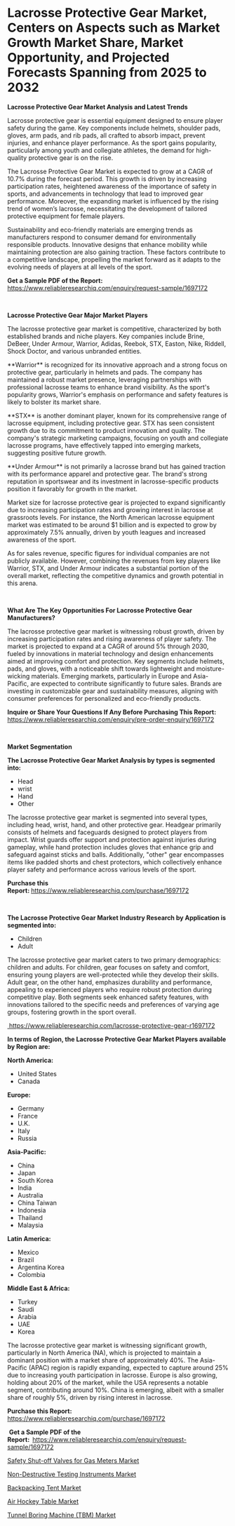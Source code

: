 <p><h1>Lacrosse Protective Gear Market, Centers on Aspects such as Market Growth Market Share, Market Opportunity, and Projected Forecasts Spanning from 2025 to 2032</h1></p><p><strong>Lacrosse Protective Gear Market Analysis and Latest Trends</strong></p>
<p><p>Lacrosse protective gear is essential equipment designed to ensure player safety during the game. Key components include helmets, shoulder pads, gloves, arm pads, and rib pads, all crafted to absorb impact, prevent injuries, and enhance player performance. As the sport gains popularity, particularly among youth and collegiate athletes, the demand for high-quality protective gear is on the rise.</p><p>The Lacrosse Protective Gear Market is expected to grow at a CAGR of 10.7% during the forecast period. This growth is driven by increasing participation rates, heightened awareness of the importance of safety in sports, and advancements in technology that lead to improved gear performance. Moreover, the expanding market is influenced by the rising trend of women’s lacrosse, necessitating the development of tailored protective equipment for female players.</p><p>Sustainability and eco-friendly materials are emerging trends as manufacturers respond to consumer demand for environmentally responsible products. Innovative designs that enhance mobility while maintaining protection are also gaining traction. These factors contribute to a competitive landscape, propelling the market forward as it adapts to the evolving needs of players at all levels of the sport.</p></p>
<p><strong>Get a Sample PDF of the Report:&nbsp;</strong> <a href="https://www.reliableresearchiq.com/enquiry/request-sample/1697172?utm_campaign=2333&utm_medium=2&utm_source=Github&utm_content=ia&utm_term=05042025&utm_id=lacrosse-protective-gear">https://www.reliableresearchiq.com/enquiry/request-sample/1697172</a></p>
<p>&nbsp;</p>
<p><strong>Lacrosse Protective Gear Major Market Players</strong></p>
<p><p>The lacrosse protective gear market is competitive, characterized by both established brands and niche players. Key companies include Brine, DeBeer, Under Armour, Warrior, Adidas, Reebok, STX, Easton, Nike, Riddell, Shock Doctor, and various unbranded entities.</p><p>**Warrior** is recognized for its innovative approach and a strong focus on protective gear, particularly in helmets and pads. The company has maintained a robust market presence, leveraging partnerships with professional lacrosse teams to enhance brand visibility. As the sport's popularity grows, Warrior's emphasis on performance and safety features is likely to bolster its market share.</p><p>**STX** is another dominant player, known for its comprehensive range of lacrosse equipment, including protective gear. STX has seen consistent growth due to its commitment to product innovation and quality. The company's strategic marketing campaigns, focusing on youth and collegiate lacrosse programs, have effectively tapped into emerging markets, suggesting positive future growth.</p><p>**Under Armour** is not primarily a lacrosse brand but has gained traction with its performance apparel and protective gear. The brand's strong reputation in sportswear and its investment in lacrosse-specific products position it favorably for growth in the market.</p><p>Market size for lacrosse protective gear is projected to expand significantly due to increasing participation rates and growing interest in lacrosse at grassroots levels. For instance, the North American lacrosse equipment market was estimated to be around $1 billion and is expected to grow by approximately 7.5% annually, driven by youth leagues and increased awareness of the sport.</p><p>As for sales revenue, specific figures for individual companies are not publicly available. However, combining the revenues from key players like Warrior, STX, and Under Armour indicates a substantial portion of the overall market, reflecting the competitive dynamics and growth potential in this arena.</p></p>
<p>&nbsp;</p>
<p><strong>What Are The Key Opportunities For Lacrosse Protective Gear Manufacturers?</strong></p>
<p><p>The lacrosse protective gear market is witnessing robust growth, driven by increasing participation rates and rising awareness of player safety. The market is projected to expand at a CAGR of around 5% through 2030, fueled by innovations in material technology and design enhancements aimed at improving comfort and protection. Key segments include helmets, pads, and gloves, with a noticeable shift towards lightweight and moisture-wicking materials. Emerging markets, particularly in Europe and Asia-Pacific, are expected to contribute significantly to future sales. Brands are investing in customizable gear and sustainability measures, aligning with consumer preferences for personalized and eco-friendly products.</p></p>
<p><strong>Inquire or Share Your Questions If Any Before Purchasing This Report:</strong> <a href="https://www.reliableresearchiq.com/enquiry/pre-order-enquiry/1697172?utm_campaign=2333&utm_medium=2&utm_source=Github&utm_content=ia&utm_term=05042025&utm_id=lacrosse-protective-gear">https://www.reliableresearchiq.com/enquiry/pre-order-enquiry/1697172</a></p>
<p>&nbsp;</p>
<p><strong>Market Segmentation</strong></p>
<p><strong>The Lacrosse Protective Gear Market Analysis by types is segmented into:</strong></p>
<p><ul><li>Head</li><li>wrist</li><li>Hand</li><li>Other</li></ul></p>
<p><p>The lacrosse protective gear market is segmented into several types, including head, wrist, hand, and other protective gear. Headgear primarily consists of helmets and faceguards designed to protect players from impact. Wrist guards offer support and protection against injuries during gameplay, while hand protection includes gloves that enhance grip and safeguard against sticks and balls. Additionally, "other" gear encompasses items like padded shorts and chest protectors, which collectively enhance player safety and performance across various levels of the sport.</p></p>
<p><strong>Purchase this Report:&nbsp;</strong><a href="https://www.reliableresearchiq.com/purchase/1697172?utm_campaign=2333&utm_medium=2&utm_source=Github&utm_content=ia&utm_term=05042025&utm_id=lacrosse-protective-gear">https://www.reliableresearchiq.com/purchase/1697172</a></p>
<p>&nbsp;</p>
<p><strong>The Lacrosse Protective Gear Market Industry Research by Application is segmented into:</strong></p>
<p><ul><li>Children</li><li>Adult</li></ul></p>
<p><p>The lacrosse protective gear market caters to two primary demographics: children and adults. For children, gear focuses on safety and comfort, ensuring young players are well-protected while they develop their skills. Adult gear, on the other hand, emphasizes durability and performance, appealing to experienced players who require robust protection during competitive play. Both segments seek enhanced safety features, with innovations tailored to the specific needs and preferences of varying age groups, fostering growth in the sport overall.</p></p>
<p><a href="https://www.reliableresearchiq.com/lacrosse-protective-gear-r1697172?utm_campaign=2333&utm_medium=2&utm_source=Github&utm_content=ia&utm_term=05042025&utm_id=lacrosse-protective-gear">&nbsp;https://www.reliableresearchiq.com/lacrosse-protective-gear-r1697172</a></p>
<p><strong>In terms of Region, the Lacrosse Protective Gear Market Players available by Region are:</strong></p>
<p>
    <p> <strong> North America: </strong>
        <ul>
            <li>United States</li>
            <li>Canada</li>
        </ul>
        </p> 
    <p> <strong> Europe: </strong>
        <ul>
            <li>Germany</li>
            <li>France</li>
            <li>U.K.</li>
            <li>Italy</li>
            <li>Russia</li>
        </ul>
        </p> 
    <p> <strong> Asia-Pacific: </strong>
        <ul>
            <li>China</li>
            <li>Japan</li>
            <li>South Korea</li>
            <li>India</li>
            <li>Australia</li>
            <li>China Taiwan</li>
            <li>Indonesia</li>
            <li>Thailand</li>
            <li>Malaysia</li>
        </ul>
        </p> 
    <p> <strong> Latin America: </strong>
        <ul>
            <li>Mexico</li>
            <li>Brazil</li>
            <li>Argentina Korea</li>
            <li>Colombia</li>
        </ul>
        </p> 
    <p> <strong> Middle East & Africa: </strong>
        <ul>
            <li>Turkey</li>
            <li>Saudi</li>
            <li>Arabia</li>
            <li>UAE</li>
            <li>Korea</li>
        </ul>
    </p>
    </p>
<p><p>The lacrosse protective gear market is witnessing significant growth, particularly in North America (NA), which is projected to maintain a dominant position with a market share of approximately 40%. The Asia-Pacific (APAC) region is rapidly expanding, expected to capture around 25% due to increasing youth participation in lacrosse. Europe is also growing, holding about 20% of the market, while the USA represents a notable segment, contributing around 10%. China is emerging, albeit with a smaller share of roughly 5%, driven by rising interest in lacrosse.</p></p>
<p><strong>Purchase this Report: </strong><a href="https://www.reliableresearchiq.com/purchase/1697172?utm_campaign=2333&utm_medium=2&utm_source=Github&utm_content=ia&utm_term=05042025&utm_id=lacrosse-protective-gear">https://www.reliableresearchiq.com/purchase/1697172</a></p>
<p>&nbsp;<strong>Get a Sample PDF of the Report:&nbsp;&nbsp;</strong><a href="https://www.reliableresearchiq.com/enquiry/request-sample/1697172?utm_campaign=2333&utm_medium=2&utm_source=Github&utm_content=ia&utm_term=05042025&utm_id=lacrosse-protective-gear">https://www.reliableresearchiq.com/enquiry/request-sample/1697172</a></p>
<p><strong></strong></p>
<p><p><a href="https://www.linkedin.com/pulse/safety-shut-off-valves-gas-meters-market-innovations-trends-comprehensive-jfqle?utm_campaign=2333&utm_medium=2&utm_source=Github&utm_content=ia&utm_term=05042025&utm_id=lacrosse-protective-gear">Safety Shut-off Valves for Gas Meters Market</a></p><p><a href="https://www.linkedin.com/pulse/non-destructive-testing-instruments-market-dynamics-qtq5e?utm_campaign=2333&utm_medium=2&utm_source=Github&utm_content=ia&utm_term=05042025&utm_id=lacrosse-protective-gear">Non-Destructive Testing Instruments Market</a></p><p><a href="https://github.com/agemakisel4b/Market-Research-Report-List-1/blob/main/backpacking-tent-market.md?utm_campaign=2333&utm_medium=2&utm_source=Github&utm_content=ia&utm_term=05042025&utm_id=lacrosse-protective-gear">Backpacking Tent Market</a></p><p><a href="https://github.com/bawksmaedamu/Market-Research-Report-List-1/blob/main/air-hockey-table-market.md?utm_campaign=2333&utm_medium=2&utm_source=Github&utm_content=ia&utm_term=05042025&utm_id=lacrosse-protective-gear">Air Hockey Table Market</a></p><p><a href="https://www.linkedin.com/pulse/future-revenue-growth-tunnel-boring-machine-tbm-market-wvbpe?utm_campaign=2333&utm_medium=2&utm_source=Github&utm_content=ia&utm_term=05042025&utm_id=lacrosse-protective-gear">Tunnel Boring Machine (TBM) Market</a></p></p>